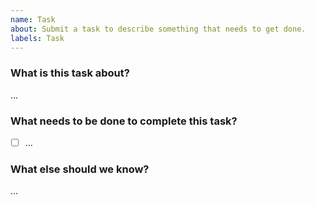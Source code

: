```yaml
---
name: Task
about: Submit a task to describe something that needs to get done.
labels: Task
---
```


 ### What is this task about?

 …

 ### What needs to be done to complete this task?

- [ ] …

### What else should we know?

…
